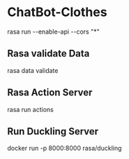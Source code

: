 # ChatBot-Clothes


rasa run --enable-api --cors "*"

## Rasa validate Data
rasa data validate

## Rasa Action Server
rasa run actions 

## Run Duckling Server
docker run -p 8000:8000 rasa/duckling